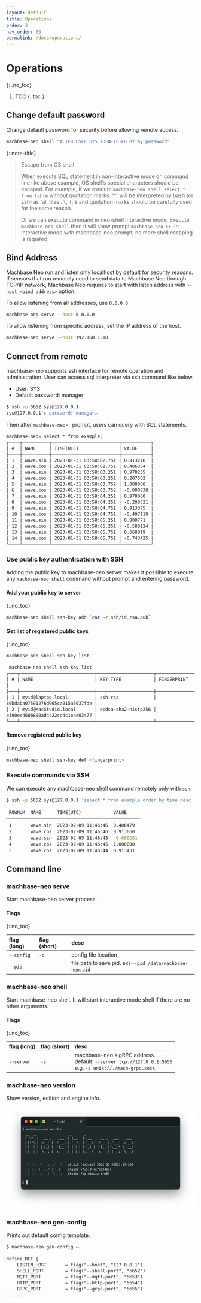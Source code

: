 ```yaml
---
layout: default
title: Operations
order: 3
nav_order: 60
permalink: /docs/operations/
---
```


# Operations
{: .no_toc}

1. TOC
{: toc }

## Change default password

Change default password for security before allowing remote access.

```sh
machbase-neo shell "ALTER USER SYS IDENTIFIED BY my_password"
```

{:.note-title}
> Escape from OS shell
>
> When execute SQL statement in non-interactive mode on command line like above example,
> OS shell's special characters should be escaped.
> For example, if we execute `machbase-neo shell select * from table` without quotation marks.
> '*' will be interpreted by bash (or zsh) as 'all files'.
> `\`, `!`, `$` and quotation marks should be carefully used for the same reason.
>
> Or we can execute command in neo-shell interactive mode.
> Execute `machbase-neo shell` then it will show prompt `machbase-neo >>`.
> In interactive mode with machbase-neo prompt, no more shell escaping is required.

## Bind Address

Machbase Neo run and listen only localhost by default for security reasons. If sensors that run remotely need to send data to Machbase Neo through TCP/IP network, Machbase Neo requires to start with listen address with `--host <bind address>` option.

To allow listening from all addresses, use `0.0.0.0`

```sh
machbase-neo serve --host 0.0.0.0
```

To allow listening from specific address, set the IP address of the host.

```sh
machbase-neo serve --host 192.168.1.10
```

## Connect from remote

machbase-neo supports ssh interface for remote operation and administration.
User can access sql interpreter via ssh command like below.

- User: SYS
- Default password: manager

```sh
$ ssh -p 5652 sys@127.0.0.1
sys@127.0.0.1's password: manager↵
```

Then after `machbase-neo» ` prompt, users can query with SQL statements.

```
machbase-neo» select * from example;
┌────┬──────────┬─────────────────────────┬───────────┐
│ #  │ NAME     │ TIME(UTC)               │ VALUE     │
├────┼──────────┼─────────────────────────┼───────────┤
│ 1  │ wave.sin │ 2023-01-31 03:58:02.751 │ 0.913716  │
│ 2  │ wave.cos │ 2023-01-31 03:58:02.751 │ 0.406354  │
│ 3  │ wave.sin │ 2023-01-31 03:58:03.251 │ 0.978235  │
│ 4  │ wave.cos │ 2023-01-31 03:58:03.251 │ 0.207502  │
│ 5  │ wave.sin │ 2023-01-31 03:58:03.752 │ 1.000000  │
│ 6  │ wave.cos │ 2023-01-31 03:58:03.752 │ -0.000838 │
│ 7  │ wave.sin │ 2023-01-31 03:58:04.251 │ 0.978060  │
│ 8  │ wave.cos │ 2023-01-31 03:58:04.251 │ -0.208321 │
│ 9  │ wave.sin │ 2023-01-31 03:58:04.751 │ 0.913375  │
│ 10 │ wave.cos │ 2023-01-31 03:58:04.751 │ -0.407119 │
│ 11 │ wave.sin │ 2023-01-31 03:58:05.251 │ 0.808771  │
│ 12 │ wave.cos │ 2023-01-31 03:58:05.251 │ -0.588124 │
│ 13 │ wave.sin │ 2023-01-31 03:58:05.751 │ 0.668819  │
│ 14 │ wave.cos │ 2023-01-31 03:58:05.751 │ -0.743425 │
└────┴──────────┴─────────────────────────┴───────────┘
```

### Use public key authentication with SSH

Adding the public key to machbase-neo server makes it possible to execute any `machbase-neo shell` command without prompt and entering password.

#### Add your public key to server
{:.no_toc}

```sh
machbase-neo shell ssh-key add `cat ~/.ssh/id_rsa.pub`
```

#### Get list of registered public keys
{:.no_toc}

```sh
machbase-neo shell ssh-key list
```

```
 machbase-neo shell ssh-key list
┌───┬────────────────────────────┬─────────────────────┬──────────────────────────────────┐
│ # │ NAME                       │ KEY TYPE            │ FINGERPRINT                      │
├───┼────────────────────────────┼─────────────────────┼──────────────────────────────────┤
│ 1 │ myid@laptop.local          │ ssh-rsa             │ 80bdaba07591276d065ca915a6037fde │
│ 2 │ myid@MacStudio.local       │ ecdsa-sha2-nistp256 │ e300ee460b890ad4c22cd4c1eae03477 │
└───┴────────────────────────────┴─────────────────────┴──────────────────────────────────┘
```

#### Remove registered public key
{:.no_toc}


```sh
machbase-neo shell ssh-key del <fingerprint>
```

### Execute commands via SSH

We can execute any machbase-neo shell command remotely only with `ssh`.

```sh
$ ssh -p 5652 sys@127.0.0.1 'select * from example order by time desc limit 5'↵

 ROWNUM  NAME      TIME(UTC)            VALUE     
──────────────────────────────────────────────────
 1       wave.sin  2023-02-09 11:46:46  0.406479  
 2       wave.cos  2023-02-09 11:46:46  0.913660  
 3       wave.sin  2023-02-09 11:46:45  -0.000281 
 4       wave.cos  2023-02-09 11:46:45  1.000000  
 5       wave.cos  2023-02-09 11:46:44  0.913431  
```

## Command line

### machbase-neo serve

Start machbase-neo server process.

#### Flags
{:.no_toc}

| flag (long)     | flag (short) | desc                                                      |
|:----------------|:-------------|:----------------------------------------------------------|
| `--config`      | `-c`         | config file location                                      |
| `--pid`         |              | file path to save pid. ex) `--pid /data/machbase-neo.pid` |


### machbase-neo shell

Start machbase-neo shell. It will start interactive mode shell if there are no other arguments.

#### Flags
{:.no_toc}

| flag (long)     | flag (short) | desc                                                      |
|:----------------|:-------------|:----------------------------------------------------------|
| `--server`      | `-s`         | machbase-neo's gRPC address. <br/> default: `--server tcp://127.0.0.1:5655` <br/> e.g. `-s unix://./mach-grpc.sock` |


### machbase-neo version

Show version, edition and engine info.

![machbase-neo_version](./img/machbase-neo-version.png)

### machbase-neo gen-config

Prints out default config template.

```
$ machbase-neo gen-config ↵

define DEF {
    LISTEN_HOST       = flag("--host", "127.0.0.1")
    SHELL_PORT        = flag("--shell-port", "5652")
    MQTT_PORT         = flag("--mqtt-port", "5653")
    HTTP_PORT         = flag("--http-port", "5654")
    GRPC_PORT         = flag("--grpc-port", "5655")
......
```
